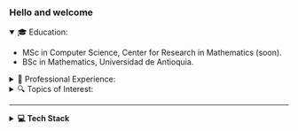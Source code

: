 ### Hello and welcome 
<!--
I'm a math and computer science student interested in topics related to Artificial Intelligence, Markov Chain Simmulations, Bayesian Inference and Mathematical Modeling with Differential Equations.
-->

<!--
**edserranoc/edserranoc** is a ✨ _special_ ✨ repository because its `README.md` (this file) appears on your GitHub profile.
Here are some ideas to get you started:
- 🔭 I’m currently working on ...
-->
<!--
### BIO

- 🌱 I’m currently learning C++, Markov Chain Simmulations and Mathematical Modeling with Differential Equations.
- 👯 I’m looking to collaborate on Image Processing and Data Science Projects.
- 📫 How to reach me: [LikedIn - Edison D. Serrano C.](https://www.linkedin.com/in/edison-david-serrano-cardenas-0a15081a8/)
- 😄 Pronouns: He/him
- ⚡ Fun fact: I'm a hug fan of One Piece. 
- 🤔 I’m looking for help with Artificial Intelligence
- 💬 Ask me about Numerical Analysis.
-->


<details open> <summary>🎓 Education:</summary>

- MSc in Computer Science, Center for Research in Mathematics (soon).
- BSc in Mathematics, Universidad de Antioquia.
</details>

<details >  <summary>💼 Professional Experience:</summary>
  
- Research Assistant at Universidad de Antioquia.
</details>

<details >  <summary>🔍 Topics of Interest:</summary>
  
- Machine Learning techniques and applications.
- Cryptogry and Cybersecurity.
</details>

---

<!-- Tech Stack -->  
<details>
  <summary><b>💻 Tech Stack</b></summary>
    <p align="center">

| **Category** | **Technologies** |
| - | - |
**Programming Languages** | ![Python](https://img.shields.io/badge/Python-FFD43B?style=for-the-badge&logo=python&logoColor=blue) ![C++](https://img.shields.io/badge/c++-%2300599C.svg?style=for-the-badge&logo=c%2B%2B&logoColor=white)  ![R](https://img.shields.io/badge/r-%23276DC3.svg?style=for-the-badge&logo=r&logoColor=white)
**Frameworks** | ![NumPy](https://img.shields.io/badge/numpy-%23013243.svg?style=for-the-badge&logo=numpy&logoColor=white) ![Pandas](https://img.shields.io/badge/pandas-%23150458.svg?style=for-the-badge&logo=pandas&logoColor=white) ![SciPy](https://img.shields.io/badge/SciPy-%230C55A5.svg?style=for-the-badge&logo=scipy&logoColor=%white) 
**ML & AI** | ![scikit-learn](https://img.shields.io/badge/scikit--learn-%23F7931E.svg?style=for-the-badge&logo=scikit-learn&logoColor=white) ![TensorFlow](https://img.shields.io/badge/TensorFlow-%23FF6F00.svg?style=for-the-badge&logo=TensorFlow&logoColor=white)
**Visualization Tools** |
**Operating Systems** | ![Windows](https://img.shields.io/badge/Windows-0078D6?style=for-the-badge&logo=windows&logoColor=white) ![Linux](https://img.shields.io/badge/Linux-FCC624?style=for-the-badge&logo=linux&logoColor=black) 
**Miscellaneous** | ![LaTeX](https://img.shields.io/badge/latex-%23008080.svg?style=for-the-badge&logo=latex&logoColor=white) ![Git](https://img.shields.io/badge/git-%23F05033.svg?style=for-the-badge&logo=git&logoColor=white) ![Github](https://img.shields.io/badge/Github-%23F7931E.svg?style=for-the-badge&logo=github&logoColor=white&color=black)
  
  </p>
</details>

<!-- Contact -->


<!-- 
<details>
  <summary><b>💬 Contact Info</b></summary>

  <p align="center">
<a href="https://www.linkedin.com/in/edison-david-serrano-cardenas-0a15081a8/"><img src="https://img.shields.io/badge/linkedin-%230077B5.svg?style=for-the-badge&logo=linkedin&logoColor=white" /></a>
  <a href="https://www.instagram.com/david_serranoc.0820/"><img src="https://img.shields.io/badge/Instagram-%23E4405F.svg?style=for-the-badge&logo=Instagram&logoColor=white" /></a>
</p>
  
</details>
<!-- Contact -->
<!-- 
  <a href="https://www.youtube.com/channel/UCk8OV8eN6lbwoJDCdKc42ew"><img src="https://img.shields.io/badge/YouTube-%23FF0000.svg?style=for-the-badge&logo=YouTube&logoColor=white" /></a>
Contact -->


<!--
**josedanielforonda/josedanielforonda** is a ✨ _special_ ✨ repository because its `README.md` (this file) appears on your GitHub profile.

Here are some ideas to get you started:

- 🔭 I’m currently working on ...
- 🌱 I’m currently learning ...
- 👯 I’m looking to collaborate on ...
- 🤔 I’m looking for help with ...
- 💬 Ask me about ...
- 📫 How to reach me: ...
- 😄 Pronouns: ...
- ⚡ Fun fact: ...
-->
